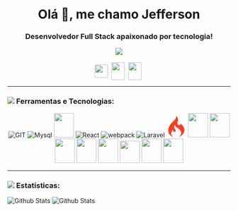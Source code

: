 <div align="center">
<h1>Olá 👋, me chamo Jefferson</h1>
<h3>Desenvolvedor  Full Stack apaixonado por tecnologia! </h3>
<img src="https://media4.giphy.com/media/RbDKaczqWovIugyJmW/giphy.gif" />
</div>
<p align="center">
<a href="https://www.linkedin.com/in/jeffe-oliveira/" target="_blank"><img align="center" src="https://cdn.jsdelivr.net/npm/simple-icons@3.0.1/icons/linkedin.svg" height="30" width="30" /></a>&nbsp;
<a href="http://discord.com/users/Jeffebido#8637" target="_blank"><img align="center" src="https://cdn.jsdelivr.net/npm/simple-icons@3.0.1/icons/discord.svg" height="40" width="30" /></a>&nbsp;
<a href="http://discord.com/users/apoorv#4040" target="_blank"><img align="center" src="https://cdn.jsdelivr.net/npm/simple-icons@3.0.1/icons/gmail.svg" height="40" width="30" /></a>&nbsp;
</p>

---

###  <img src='https://media3.giphy.com/media/j5zY9FKGwp1YVZ2YFV/giphy.gif' width='25' /> Ferramentas e Tecnologias: 

<p align="center">
<img src="https://www.vectorlogo.zone/logos/git-scm/git-scm-icon.svg" alt="GIT" width="55" height="55"/>
<img src="https://www.vectorlogo.zone/logos/mysql/mysql-icon.svg" alt="Mysql" width="45" height="55"/>
<img src="https://www.vectorlogo.zone/logos/postgresql/postgresql-icon.svg" alt="" width="45" height="55"/>
<img src="https://www.vectorlogo.zone/logos/reactjs/reactjs-icon.svg" alt="React" width="45" height="55"/>
<img src="https://www.vectorlogo.zone/logos/js_webpack/js_webpack-icon.svg" alt="webpack" width="45" height="55"/>
<img src="https://www.vectorlogo.zone/logos/laravel/laravel-icon.svg" alt="Laravel" width="45" height="55"/>
<img src="https://raw.githubusercontent.com/devicons/devicon/1119b9f84c0290e0f0b38982099a2bd027a48bf1/icons/codeigniter/codeigniter-plain.svg" alt="Codeigniter" width="45" height="50"/>
<img src="https://www.vectorlogo.zone/logos/gnu_bash/gnu_bash-icon.svg" alt="" width="45" height="55"/>
<img src="https://raw.githubusercontent.com/manuelbieh/logo-file-icons/6a172ce5a46ecfafe5db7f2ec624f4602cde9b8e/icons/php2.svg" alt="" width="45" height="55"/>
<img src="https://www.vectorlogo.zone/logos/amazon_aws/amazon_aws-icon.svg" alt="" width="45" height="55"/>
<img src="https://www.vectorlogo.zone/logos/w3_html5/w3_html5-icon.svg" alt="" width="45" height="55"/>
<img src="https://www.vectorlogo.zone/logos/w3_css/w3_css-icon.svg" alt="" width="45" height="55"/>
<img src="https://raw.githubusercontent.com/detain/svg-logos/780f25886640cef088af994181646db2f6b1a3f8/svg/javascript-1.svg" alt="" width="45" height="50"/>
<img src="https://upload.vectorlogo.zone/logos/getbootstrap/images/987f8f6c-263a-47b1-a85d-853cfca215d9.svg" alt="" width="45" height="55"/>
<img src="https://www.vectorlogo.zone/logos/apache/apache-icon.svg" alt="" width="45" height="55"/>
</p>


---

###  <img src='https://media1.giphy.com/media/du3J3cXyzhj75IOgvA/giphy.gif' width='25' /> Estatísticas: 

![Github Stats](https://github-readme-stats.vercel.app/api?username=jeffebido&bg_color=30,e96443,904e95&title_color=fff&text_color=fff&card_width=350&&hide=stars)
![Github Stats](https://github-readme-stats.vercel.app/api/top-langs?username=jeffebido&bg_color=30,e96443,904e95&title_color=fff&text_color=fff&card_width=350&&langs_count=6&layout=compact)

